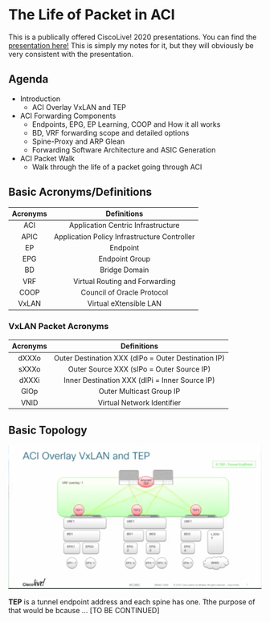 # The Life of Packet in ACI

This is a publically offered CiscoLive! 2020 presentations. You can find the [presentation here!](https://www.ciscolive.com/global/on-demand-library.html?#/video/15524933769930013Bz7) This is simply my notes for it, but they will obviously be very consistent with the presentation.

## Agenda

* Introduction
    + ACI Overlay VxLAN and TEP
* ACI Forwarding Components
    + Endpoints, EPG, EP Learning, COOP and How it all works
    + BD, VRF forwarding scope and detailed options
    + Spine-Proxy and ARP Glean
    + Forwarding Software Architecture and ASIC Generation
* ACI Packet  Walk
    + Walk through the life of a packet going through ACI

## Basic Acronyms/Definitions

| Acronyms | Definitions |
|:-:|:-:|
| ACI | Application Centric Infrastructure |
| APIC | Application Policy Infrastructure Controller |
| EP | Endpoint |
| EPG | Endpoint Group |
| BD | Bridge Domain | 
| VRF | Virtual Routing and Forwarding |
| COOP | Council of Oracle Protocol |
| VxLAN | Virtual eXtensible LAN |

### VxLAN Packet Acronyms

| Acronyms | Definitions |
|:-:|:-:|
| dXXXo| Outer Destination XXX (dIPo = Outer Destination IP)|
| sXXXo| Outer Source XXX (sIPo = Outer Source IP)|
| dXXXi| Inner Destination XXX (dIPi = Inner Source IP)|
| GIOp| Outer Multicast Group IP|
| VNID| Virtual Network Identifier|

## Basic Topology

![Basically ACI Topology](../../../img/basic-aci-topology.png)

__TEP__ is a tunnel endpoint address and each spine has one. Tthe purpose of that would be bcause ... [TO BE CONTINUED]